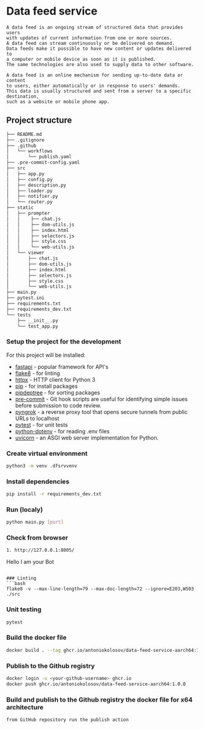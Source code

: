 # Data feed service

```
A data feed is an ongoing stream of structured data that provides users   
with updates of current information from one or more sources.    
A data feed can stream continuously or be delivered on demand.    
Data feeds make it possible to have new content or updates delivered to    
a computer or mobile device as soon as it is published.    
The same technologies are also used to supply data to other software.  
   
A data feed is an online mechanism for sending up-to-date data or content   
to users, either automatically or in response to users' demands.    
This data is usually structured and sent from a server to a specific destination,   
such as a website or mobile phone app.   
```

## Project structure
``` bash
├── README.md
├── .gitignore
├── .github
│   └── workflows
│       └── publish.yaml
├── .pre-commit-config.yaml
├── src
│   ├── app.py
│   ├── config.py
│   ├── description.py
│   ├── loader.py
│   ├── notifier.py
│   └── router.py
├── static
│   ├── prompter
│   │    ├── chat.js
│   │    ├── dom-utils.js
│   │    ├── index.html
│   │    ├── selectors.js
│   │    ├── style.css
│   │    └── web-utils.js
│   └── viewer
│       ├── chat.js
│       ├── dom-utils.js
│       ├── index.html
│       ├── selectors.js
│       ├── style.css
│       └── web-utils.js
├── main.py
├── pytest.ini
├── requirements.txt
├── requirements_dev.txt
└── tests
    ├── __init__.py
    └── test_app.py
```

### Setup the project for the development
For this project will be installed:
* [fastapi](https://fastapi.tiangolo.com/) - popular framework for API's
* [flake8](https://flake8.pycqa.org/en/latest/) - for linting
* [httpx](https://www.python-httpx.org/) -  HTTP client for Python 3
* [pip](https://pypi.org/project/pip/) - for install packages
* [pipdeptree](https://pypi.org/project/pipdeptree/) - for sorting packages
* [pre-commit](https://pre-commit.com/) - Git hook scripts are useful for identifying simple issues before submission to code review.
* [pyngrok](https://pypi.org/project/pyngrok/) - a reverse proxy tool that opens secure tunnels from public URLs to localhost
* [pytest](https://docs.pytest.org/en/7.3.x/) - for unit tests
* [python-dotenv](https://pypi.org/project/python-dotenv/) - for reading .env files
* [uvicorn](https://www.uvicorn.org/) - an ASGI web server implementation for Python.

### Create virtual environment
```bash
python3 -m venv .dfsrvvenv
```

### Install dependencies
```bash
pip install -r requirements_dev.txt
```

### Run (localy)
```bash
python main.py [port]
```

### Check from browser
```bash
1. http://127.0.0.1:8005/
```
Hello I am your Bot
```

### Linting
```bash
flake8 -v --max-line-length=79 --max-doc-length=72 --ignore=E203,W503 ./src
```

### Unit testing
```bash
pytest
```

### Build the docker file 
```bash
docker build . --tag ghcr.io/antoniokolosov/data-feed-service-aarch64:1.0.0
```

### Publish to the Github registry
```bash
docker login -u <your-github-username> ghcr.io
docker push ghcr.io/antoniokolosov/data-feed-service-aarch64:1.0.0
``` 

### Build and publish to the Github registry the docker file for x64 architecture
```
from GitHub repository run the publish action
```
